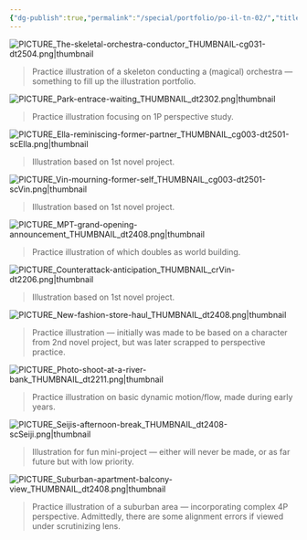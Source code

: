 ```yaml
---
{"dg-publish":true,"permalink":"/special/portfolio/po-il-tn-02/","title":"Illustration: Thumbnail 2","tags":["-special","-portfolio","-portfolio/illustration","-member/nin827"]}
---
```


![PICTURE_The-skeletal-orchestra-conductor_THUMBNAIL-cg031-dt2504.png|thumbnail](/img/user/RESOURCE/ASSET/ARTWORK/PICTURE_The-skeletal-orchestra-conductor_THUMBNAIL-cg031-dt2504.png)

> Practice illustration of a skeleton conducting a (magical) orchestra — something to fill up the illustration portfolio.

![PICTURE_Park-entrace-waiting_THUMBNAIL_dt2302.png|thumbnail](/img/user/RESOURCE/ASSET/ARTWORK/PICTURE_Park-entrace-waiting_THUMBNAIL_dt2302.png)

> Practice illustration focusing on 1P perspective study.

![PICTURE_Ella-reminiscing-former-partner_THUMBNAIL_cg003-dt2501-scElla.png|thumbnail](/img/user/RESOURCE/ASSET/ARTWORK/PICTURE_Ella-reminiscing-former-partner_THUMBNAIL_cg003-dt2501-scElla.png)

> Illustration based on 1st novel project.

![PICTURE_Vin-mourning-former-self_THUMBNAIL_cg003-dt2501-scVin.png|thumbnail](/img/user/RESOURCE/ASSET/ARTWORK/PICTURE_Vin-mourning-former-self_THUMBNAIL_cg003-dt2501-scVin.png)

> Illustration based on 1st novel project.

![PICTURE_MPT-grand-opening-announcement_THUMBNAIL_dt2408.png|thumbnail](/img/user/RESOURCE/ASSET/ARTWORK/PICTURE_MPT-grand-opening-announcement_THUMBNAIL_dt2408.png)

> Practice illustration of which doubles as world building.

![PICTURE_Counterattack-anticipation_THUMBNAIL_crVin-dt2206.png|thumbnail](/img/user/RESOURCE/ASSET/ARTWORK/PICTURE_Counterattack-anticipation_THUMBNAIL_crVin-dt2206.png)

> Illustration based on 1st novel project.

![PICTURE_New-fashion-store-haul_THUMBNAIL_dt2408.png|thumbnail](/img/user/RESOURCE/ASSET/ARTWORK/PICTURE_New-fashion-store-haul_THUMBNAIL_dt2408.png)

> Practice illustration — initially was made to be based on a character from 2nd novel project, but was later scrapped to perspective practice.

![PICTURE_Photo-shoot-at-a-river-bank_THUMBNAIL_dt2211.png|thumbnail](/img/user/RESOURCE/ASSET/ARTWORK/PICTURE_Photo-shoot-at-a-river-bank_THUMBNAIL_dt2211.png)

> Practice illustration on basic dynamic motion/flow, made during early years.

![PICTURE_Seijis-afternoon-break_THUMBNAIL_dt2408-scSeiji.png|thumbnail](/img/user/RESOURCE/ASSET/ARTWORK/PICTURE_Seijis-afternoon-break_THUMBNAIL_dt2408-scSeiji.png)

> Illustration for fun mini-project — either will never be made, or as far future but with low priority.

![PICTURE_Suburban-apartment-balcony-view_THUMBNAIL_dt2408.png|thumbnail](/img/user/RESOURCE/ASSET/ARTWORK/PICTURE_Suburban-apartment-balcony-view_THUMBNAIL_dt2408.png)

> Practice illustration of a suburban area — incorporating complex 4P perspective. Admittedly, there are some alignment errors if viewed under scrutinizing lens.

